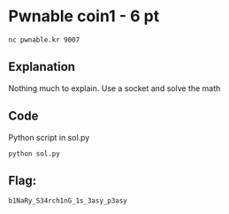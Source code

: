 # Pwnable coin1 - 6 pt
`nc pwnable.kr 9007`

## Explanation
Nothing much to explain. Use a socket and solve the math

## Code
Python script in sol.py

`python sol.py`

## Flag:
`b1NaRy_S34rch1nG_1s_3asy_p3asy`
